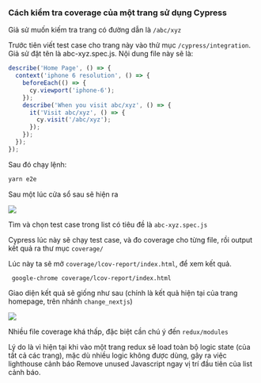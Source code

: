 ### Cách kiểm tra coverage của một trang sử dụng Cypress

Giả sử muốn kiếm tra trang có đường dẫn là `/abc/xyz`

Trước tiên viết test case cho trang này vào thử mục `/cypress/integration`. Giả sử đặt tên là abc-xyz.spec.js. Nội dung file này sẽ là:

```javascript
describe('Home Page', () => {
  context('iphone 6 resolution', () => {
    beforeEach(() => {
      cy.viewport('iphone-6');
    });
    describe('When you visit abc/xyz', () => {
      it('Visit abc/xyz', () => {
        cy.visit('/abc/xyz');
      });
    });
  });
});

```

Sau đó chạy lệnh:

```bash
yarn e2e
```

Sau một lúc cửa sổ sau sẽ hiện ra

![](https://i.imgur.com/IxYDT0E.png)

Tìm và chọn test case trong list có tiêu đề là `abc-xyz.spec.js`

Cypress lúc này sẽ chạy test case, và đo coverage cho từng file, rồi output kết quả ra thư mục `coverage/`

Lúc này ta sẽ mở `coverage/lcov-report/index.html`, để xem kết quả.

```
 google-chrome coverage/lcov-report/index.html
```

Giao diện kết quả sẽ giống như sau (chính là kết quả hiện tại của trang homepage, trên nhánh `change_nextjs`)

![](https://i.imgur.com/zjtw3Iu.png)

Nhiều file coverage khá thấp, đặc biệt cần chú ý đến `redux/modules`

Lý do là vì hiện tại khi vào một trang redux sẽ load toàn bộ logic state (của tất cả các trang), mặc dù nhiều logic không được dùng, gây ra việc lighthouse cảnh báo Remove unused Javascript ngay vị trí đầu tiên của list cảnh báo. 